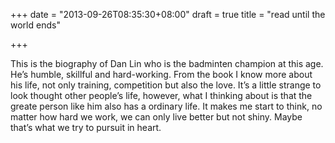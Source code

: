 +++
date = "2013-09-26T08:35:30+08:00"
draft = true
title = "read until the world ends"

+++



This is the biography of Dan Lin who is the badminten champion at this age. He’s humble, skillful and hard-working. From the book I know more about his life, not only training, competition but also the love. It’s a little strange to look thought other people’s life, however, what I thinking about is that the greate person like him also has a ordinary life. It makes me start to think, no matter how hard we work, we can only live better but not shiny. Maybe that’s what we try to pursuit in heart.

